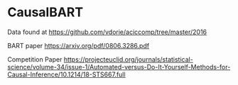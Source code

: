 # CausalBART

Data found at https://github.com/vdorie/aciccomp/tree/master/2016

BART paper https://arxiv.org/pdf/0806.3286.pdf

Competition Paper https://projecteuclid.org/journals/statistical-science/volume-34/issue-1/Automated-versus-Do-It-Yourself-Methods-for-Causal-Inference/10.1214/18-STS667.full
